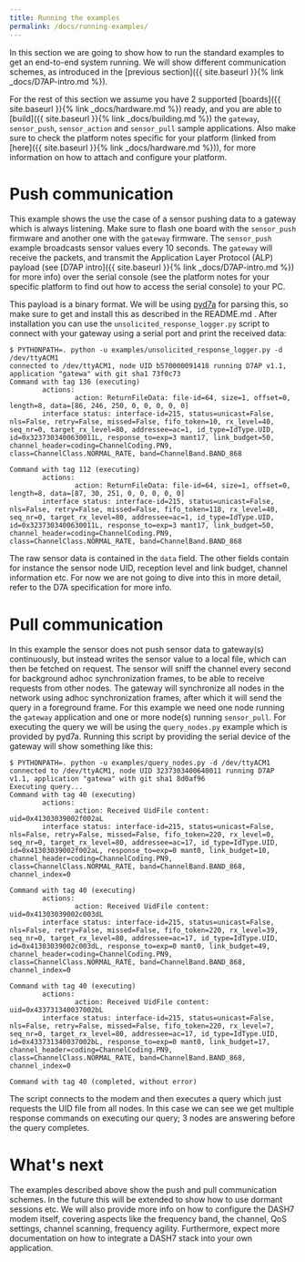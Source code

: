 ```yaml
---
title: Running the examples
permalink: /docs/running-examples/
---
```


In this section we are going to show how to run the standard examples to get an end-to-end system running.
We will show different communication schemes, as introduced in the [previous section]({{ site.baseurl }}{% link _docs/D7AP-intro.md %}).

For the rest of this section we assume you have 2 supported [boards]({{ site.baseurl }}{% link _docs/hardware.md %}) ready,
and you are able to [build]({{ site.baseurl }}{% link _docs/building.md %}) the `gateway`, `sensor_push`, `sensor_action` and `sensor_pull` sample applications.
Also make sure to check the platform notes specific for your platform (linked from [here]({{ site.baseurl }}{% link _docs/hardware.md %})), for more information on how to attach and configure your platform.

# Push communication

This example shows the use the case of a sensor pushing data to a gateway which is always listening.
Make sure to flash one board with the `sensor_push` firmware and another one with the `gateway` firmware.
The `sensor_push` example broadcasts sensor values every 10 seconds. The `gateway` will receive the packets,
and transmit the Application Layer Protocol (ALP) payload (see [D7AP intro]({{ site.baseurl }}{% link _docs/D7AP-intro.md %}) for more info) over the serial console (see the platform notes for your specific platform to find out how to access the serial console) to your PC.

This payload is a binary format. We will be using [pyd7a](https://github.com/MOSAIC-LoPoW/pyd7a) for parsing this, so make sure to get and install this as described in the README.md .
After installation you can use the `unsolicited_response_logger.py` script to connect with your gateway using a serial port and print the received data:

	$ PYTHONPATH=. python -u examples/unsolicited_response_logger.py -d /dev/ttyACM1
	connected to /dev/ttyACM1, node UID b570000091418 running D7AP v1.1, application "gatewa" with git sha1 73f0c73
	Command with tag 136 (executing)
	        actions:
	                action: ReturnFileData: file-id=64, size=1, offset=0, length=8, data=[86, 246, 250, 0, 0, 0, 0, 0]
	        interface status: interface-id=215, status=unicast=False, nls=False, retry=False, missed=False, fifo_token=10, rx_level=40, seq_nr=0, target_rx_level=80, addressee=ac=1, id_type=IdType.UID, id=0x3237303400630011L, response_to=exp=3 mant17, link_budget=50, channel_header=coding=ChannelCoding.PN9, class=ChannelClass.NORMAL_RATE, band=ChannelBand.BAND_868

	Command with tag 112 (executing)
	        actions:
	                action: ReturnFileData: file-id=64, size=1, offset=0, length=8, data=[87, 30, 251, 0, 0, 0, 0, 0]
	        interface status: interface-id=215, status=unicast=False, nls=False, retry=False, missed=False, fifo_token=118, rx_level=40, seq_nr=0, target_rx_level=80, addressee=ac=1, id_type=IdType.UID, id=0x3237303400630011L, response_to=exp=3 mant17, link_budget=50, channel_header=coding=ChannelCoding.PN9, class=ChannelClass.NORMAL_RATE, band=ChannelBand.BAND_868

The raw sensor data is contained in the `data` field. The other fields contain for instance the sensor node UID, reception level and link budget, channel information etc. For now we are not going to dive into this in more detail, refer to the D7A specification for more info.

# Pull communication

In this example the sensor does not push sensor data to gateway(s) continuously, but instead writes the sensor value to a local file,
which can then be fetched on request. The sensor will sniff the channel every second for background adhoc synchronization frames, to be able to receive requests from other nodes. The gateway will synchronize all nodes in the network using adhoc synchronization frames, after which it will send the query in a foreground frame. For this example we need one node running the `gateway` application and one or more node(s) running `sensor_pull`. For executing the query we will be using the `query_nodes.py` example which is provided by pyd7a.
Running this script by providing the serial device of the gateway will show something like this:

	$ PYTHONPATH=. python -u examples/query_nodes.py -d /dev/ttyACM1
	connected to /dev/ttyACM1, node UID 3237303400640011 running D7AP v1.1, application "gatewa" with git sha1 8d0af96
	Executing query...
	Command with tag 40 (executing)
	        actions:
	                action: Received UidFile content: uid=0x41303039002f002aL
	        interface status: interface-id=215, status=unicast=False, nls=False, retry=False, missed=False, fifo_token=220, rx_level=0, seq_nr=0, target_rx_level=80, addressee=ac=17, id_type=IdType.UID, id=0x41303039002f002aL, response_to=exp=0 mant0, link_budget=10, channel_header=coding=ChannelCoding.PN9, class=ChannelClass.NORMAL_RATE, band=ChannelBand.BAND_868, channel_index=0

	Command with tag 40 (executing)
	        actions:
	                action: Received UidFile content: uid=0x41303039002c003dL
	        interface status: interface-id=215, status=unicast=False, nls=False, retry=False, missed=False, fifo_token=220, rx_level=39, seq_nr=0, target_rx_level=80, addressee=ac=17, id_type=IdType.UID, id=0x41303039002c003dL, response_to=exp=0 mant0, link_budget=49, channel_header=coding=ChannelCoding.PN9, class=ChannelClass.NORMAL_RATE, band=ChannelBand.BAND_868, channel_index=0

	Command with tag 40 (executing)
	        actions:
	                action: Received UidFile content: uid=0x433731340037002bL
	        interface status: interface-id=215, status=unicast=False, nls=False, retry=False, missed=False, fifo_token=220, rx_level=7, seq_nr=0, target_rx_level=80, addressee=ac=17, id_type=IdType.UID, id=0x433731340037002bL, response_to=exp=0 mant0, link_budget=17, channel_header=coding=ChannelCoding.PN9, class=ChannelClass.NORMAL_RATE, band=ChannelBand.BAND_868, channel_index=0

	Command with tag 40 (completed, without error)

The script connects to the modem and then executes a query which just requests the UID file from all nodes. In this case we can see we get multiple response commands on executing our query; 3 nodes are answering before the query completes.

# What's next

The examples described above show the push and pull communication schemes. In the future this will be extended to show how to use dormant sessions etc. We will also provide more info on how to configure the DASH7 modem itself, covering aspects like the frequency band, the channel, QoS settings, channel scanning, frequency agility. Furthermore, expect more documentation on how to integrate a DASH7 stack into your own application.
